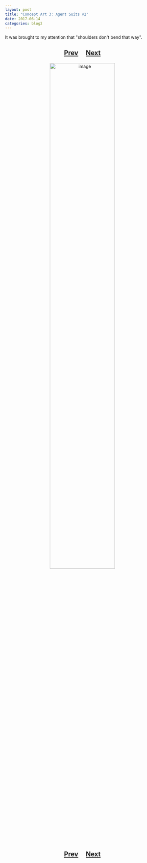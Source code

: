 ```yaml
---
layout: post
title: "Concept Art 3: Agent Suits v2"
date: 2017-06-14
categories: blog2
---
```


It was brought to my attention that "shoulders don't bend that way".

<h2>
  <p style="text-align:center;">
    <a href="/wingsofthechorus/archive/2017/05/29/conceptart2">Prev</a>
    &nbsp;&nbsp;&nbsp;
    <a href="/wingsofthechorus/archive/2017/06/21/conceptart4">Next</a>
  </p>
</h2>

<p style="text-align:center;">
  <img src="/wingsofthechorus/images/conceptart/ca3.png" width="65%" alt="image"/>
</p>

<h2>
  <p style="text-align:center;">
    <a href="/wingsofthechorus/archive/2017/05/29/conceptart2">Prev</a>
    &nbsp;&nbsp;&nbsp;
    <a href="/wingsofthechorus/archive/2017/06/21/conceptart4">Next</a>
  </p>
</h2>
